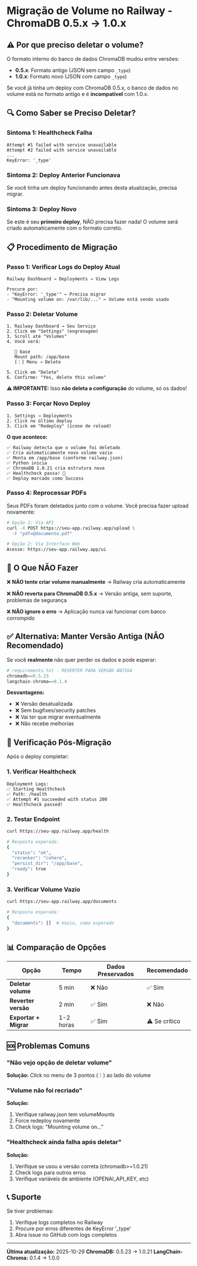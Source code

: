 # Migração de Volume no Railway - ChromaDB 0.5.x → 1.0.x

## ⚠️ Por que preciso deletar o volume?

O formato interno do banco de dados ChromaDB mudou entre versões:
- **0.5.x**: Formato antigo (JSON sem campo `_type`)
- **1.0.x**: Formato novo (JSON com campo `_type`)

Se você já tinha um deploy com ChromaDB 0.5.x, o banco de dados no volume está no formato antigo e é **incompatível** com 1.0.x.

## 🔍 Como Saber se Preciso Deletar?

### Sintoma 1: Healthcheck Falha
```
Attempt #1 failed with service unavailable
Attempt #2 failed with service unavailable
...
KeyError: '_type'
```

### Sintoma 2: Deploy Anterior Funcionava
Se você tinha um deploy funcionando antes desta atualização, precisa migrar.

### Sintoma 3: Deploy Novo
Se este é seu **primeiro deploy**, NÃO precisa fazer nada! O volume será criado automaticamente com o formato correto.

## 📋 Procedimento de Migração

### Passo 1: Verificar Logs do Deploy Atual

```
Railway Dashboard → Deployments → View Logs

Procure por:
- "KeyError: '_type'" ← Precisa migrar
- "Mounting volume on: /var/lib/..." ← Volume está sendo usado
```

### Passo 2: Deletar Volume

```
1. Railway Dashboard → Seu Serviço
2. Click em "Settings" (engrenagem)
3. Scroll até "Volumes"
4. Você verá:

   📁 base
   Mount path: /app/base
   [⋮] Menu → Delete

5. Click em "Delete"
6. Confirme: "Yes, delete this volume"
```

**⚠️ IMPORTANTE:** Isso **não deleta a configuração** do volume, só os dados!

### Passo 3: Forçar Novo Deploy

```
1. Settings → Deployments
2. Click no último deploy
3. Click em "Redeploy" (ícone de reload)
```

**O que acontece:**
```
✅ Railway detecta que o volume foi deletado
✅ Cria automaticamente novo volume vazio
✅ Monta em /app/base (conforme railway.json)
✅ Python inicia
✅ ChromaDB 1.0.21 cria estrutura nova
✅ Healthcheck passa! 🎉
✅ Deploy marcado como Success
```

### Passo 4: Reprocessar PDFs

Seus PDFs foram deletados junto com o volume. Você precisa fazer upload novamente:

```bash
# Opção 1: Via API
curl -X POST https://seu-app.railway.app/upload \
  -F "pdf=@documento.pdf"

# Opção 2: Via Interface Web
Acesse: https://seu-app.railway.app/ui
```

## 🚫 O Que NÃO Fazer

❌ **NÃO tente criar volume manualmente**
   → Railway cria automaticamente

❌ **NÃO reverta para ChromaDB 0.5.x**
   → Versão antiga, sem suporte, problemas de segurança

❌ **NÃO ignore o erro**
   → Aplicação nunca vai funcionar com banco corrompido

## ✅ Alternativa: Manter Versão Antiga (NÃO Recomendado)

Se você **realmente** não quer perder os dados e pode esperar:

```python
# requirements.txt - REVERTER PARA VERSÃO ANTIGA
chromadb==0.5.23
langchain-chroma==0.1.4
```

**Desvantagens:**
- ❌ Versão desatualizada
- ❌ Sem bugfixes/security patches
- ❌ Vai ter que migrar eventualmente
- ❌ Não recebe melhorias

## 🔄 Verificação Pós-Migração

Após o deploy completar:

### 1. Verificar Healthcheck
```
Deployment Logs:
✅ Starting Healthcheck
✅ Path: /health
✅ Attempt #1 succeeded with status 200
✅ Healthcheck passed!
```

### 2. Testar Endpoint
```bash
curl https://seu-app.railway.app/health

# Resposta esperada:
{
  "status": "ok",
  "reranker": "cohere",
  "persist_dir": "/app/base",
  "ready": true
}
```

### 3. Verificar Volume Vazio
```bash
curl https://seu-app.railway.app/documents

# Resposta esperada:
{
  "documents": []  # Vazio, como esperado
}
```

## 📊 Comparação de Opções

| Opção | Tempo | Dados Preservados | Recomendado |
|-------|-------|-------------------|-------------|
| **Deletar volume** | 5 min | ❌ Não | ✅ Sim |
| **Reverter versão** | 2 min | ✅ Sim | ❌ Não |
| **Exportar + Migrar** | 1-2 horas | ✅ Sim | ⚠️ Se crítico |

## 🆘 Problemas Comuns

### "Não vejo opção de deletar volume"

**Solução:** Click no menu de 3 pontos (⋮) ao lado do volume

### "Volume não foi recriado"

**Solução:**
1. Verifique railway.json tem volumeMounts
2. Force redeploy novamente
3. Check logs: "Mounting volume on..."

### "Healthcheck ainda falha após deletar"

**Solução:**
1. Verifique se usou a versão correta (chromadb>=1.0.21)
2. Check logs para outros erros
3. Verifique variáveis de ambiente (OPENAI_API_KEY, etc)

## 📞 Suporte

Se tiver problemas:
1. Verifique logs completos no Railway
2. Procure por erros diferentes de KeyError '_type'
3. Abra issue no GitHub com logs completos

---

**Última atualização:** 2025-10-29
**ChromaDB:** 0.5.23 → 1.0.21
**LangChain-Chroma:** 0.1.4 → 1.0.0
